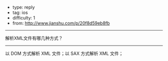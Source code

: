 - type: reply
- tag: ios
- difficulty:  1
- from: http://www.jianshu.com/p/20f8d59eb8fb

--------

解析XML文件有哪几种方式？

---------

以 DOM 方式解析 XML 文件；以 SAX 方式解析 XML 文件；
